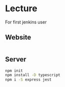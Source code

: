 # Lecture

For first jenkins user

## Website

```sh

```

## Server

```sh
npm init
npm install -D typescript
npm i -S express jest
```
